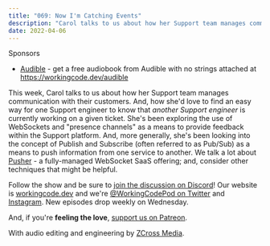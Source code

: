 ```yaml
---
title: "069: Now I'm Catching Events"
description: "Carol talks to us about how her Support team manages communication with their customers."
date: 2022-04-06
---
```


<script async defer onload="redcircleIframe();" src="https://api.podcache.net/embedded-player/sh/30227421-bc27-45c2-bfb4-861def7dd4cc/ep/d49aa5a3-307c-42e1-920f-cba5726f1c04"></script><div class="redcirclePlayer-d49aa5a3-307c-42e1-920f-cba5726f1c04"></div>

Sponsors
- [Audible](https://workingcode.dev/audible) - get a free audiobook from Audible with no strings attached at https://workingcode.dev/audible

This week, Carol talks to us about how her Support team manages communication with their customers. And, how she'd love to find an easy way for one Support engineer to know that _another Support engineer_ is currently working on a given ticket. She's been exploring the use of WebSockets and "presence channels" as a means to provide feedback within the Support platform. And, more generally, she's been looking into the concept of Publish and Subscribe (often referred to as Pub/Sub) as a means to push information from one service to another. We talk a lot about [Pusher][pusher] - a fully-managed WebSocket SaaS offering; and, consider other techniques that might be helpful.

Follow the show and be sure to [join the discussion on Discord][working-code-discord]! Our website is [workingcode.dev][working-code] and we're [@WorkingCodePod on Twitter][working-code-twitter] and [Instagram][working-code-instagram]. New episodes drop weekly on Wednesday.

And, if you're **feeling the love**, [support us on Patreon][working-code-patreon].

[pusher]: https://pusher.com/
[working-code]: https://workingcode.dev/
[working-code-discord]: https://workingcode.dev/discord/
[working-code-instagram]: https://www.instagram.com/workingcodepod/
[working-code-patreon]: https://www.patreon.com/workingcodepod
[working-code-twitter]: https://twitter.com/WorkingCodePod

With audio editing and engineering by [ZCross Media](https://www.zcross.media/).
